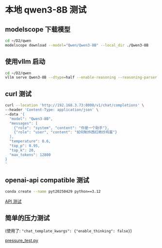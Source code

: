 # 本地 qwen3-8B 测试

## modelscope 下载模型

```sh
cd ~/D2/qwen
modelscope download --model="Qwen/Qwen3-8B" --local_dir ./Qwen3-8B
```

## 使用vllm 启动

```sh
cd ~/D2/qwen
vllm serve Qwen3-8B --dtype=half --enable-reasoning --reasoning-parser deepseek_r1 --max_model_len=15840 --gpu_memory_utilization=0.91
```

## curl 测试

```sh
curl --location 'http://192.168.3.73:8000/v1/chat/completions' \
--header 'Content-Type: application/json' \
--data '{
  "model": "Qwen3-8B",
  "messages": [
    {"role": "system", "content": "你是一个助手"},
    {"role": "user", "content": "如何制作西红柿炒鸡蛋"}
  ],
  "temperature": 0.6,
  "top_p": 0.95,
  "top_k": 20,
  "max_tokens": 12800
}
'
```

## openai-api compatible 测试

```sh
conda create --name pyt20250429 python==3.12
```

[API 测试](API_README.md)

## 简单的压力测试

(使用了: `"chat_template_kwargs": {"enable_thinking": false}`)

[pressure_test.py](pressure_test.py)
